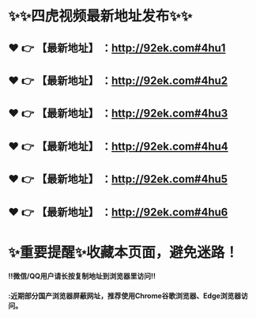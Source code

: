 # :sparkles::sparkles:四虎视频最新地址发布:sparkles::sparkles:

 :heart: :point_right: 【最新地址】 ：http://92ek.com#4hu1
 ------
 :heart: :point_right: 【最新地址】 ：http://92ek.com#4hu2
 ------
 :heart: :point_right: 【最新地址】 ：http://92ek.com#4hu3
 ------
 :heart: :point_right: 【最新地址】 ：http://92ek.com#4hu4
 ------
 :heart: :point_right: 【最新地址】 ：http://92ek.com#4hu5
 ------
 :heart: :point_right: 【最新地址】 ：http://92ek.com#4hu6
 ------
# :sparkles:重要提醒:sparkles:收藏本页面，避免迷路！
#### ‼️微信/QQ用户请长按复制地址到浏览器里访问‼
#### :近期部分国产浏览器屏蔽网址，推荐使用Chrome谷歌浏览器、Edge浏览器访问。
